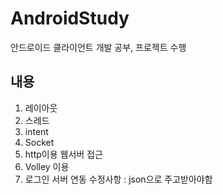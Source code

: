 # AndroidStudy
안드로이드 클라이언트 개발 공부, 프로젝트 수행

## 내용
1. 레이아웃
2. 스레드
3. intent
4. Socket
5. http이용 웹서버 접근
6. Volley 이용
7. 로그인 서버 연동
  수정사항 : json으로 주고받아야함

